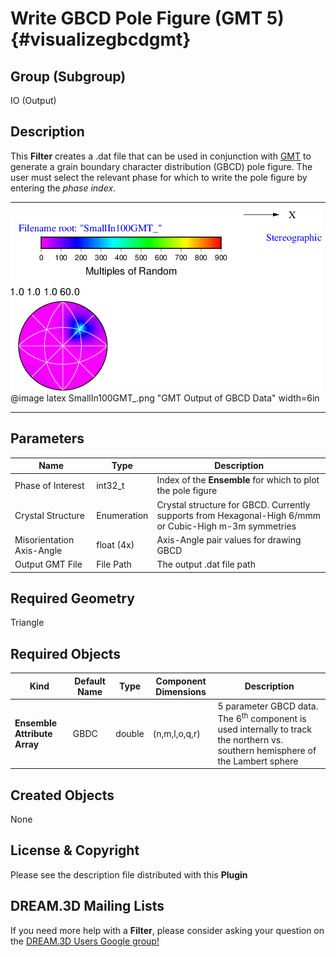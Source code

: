 Write GBCD Pole Figure (GMT 5) {#visualizegbcdgmt}
============

## Group (Subgroup) ##
IO (Output)

## Description ##
This **Filter** creates a .dat file that can be used in conjunction with [GMT](http://gmt.soest.hawaii.edu/) to generate a grain boundary character distribution (GBCD) pole figure. The user must select the relevant phase for which to write the pole figure by entering the _phase index_. 

-----

![GMT Visualization of the Small IN100 GBCD Results](SmallIn100GMT_.png)
@image latex SmallIn100GMT_.png "GMT Output of GBCD Data" width=6in 

-----

## Parameters ##
| Name | Type | Description |
|------|------|-------------|
| Phase of Interest | int32_t | Index of the **Ensemble** for which to plot the pole figure |
| Crystal Structure | Enumeration | Crystal structure for GBCD. Currently supports from Hexagonal-High 6/mmm or Cubic-High m-3m symmetries |
| Misorientation Axis-Angle | float (4x) | Axis-Angle pair values for drawing GBCD |
| Output GMT File | File Path | The output .dat file path |

## Required Geometry ##
Triangle

## Required Objects ##

| Kind | Default Name | Type | Component Dimensions | Description |
|------|--------------|------|----------------------|-------------|
| **Ensemble Attribute Array** | GBDC | double | (n,m,l,o,q,r) | 5 parameter GBCD data. The 6<sup>th</sup> component is used internally to track the northern vs. southern hemisphere of the Lambert sphere |

## Created Objects ##
None

## License & Copyright ##

Please see the description file distributed with this **Plugin**

## DREAM.3D Mailing Lists ##

If you need more help with a **Filter**, please consider asking your question on the [DREAM.3D Users Google group!](https://groups.google.com/forum/?hl=en#!forum/dream3d-users)


